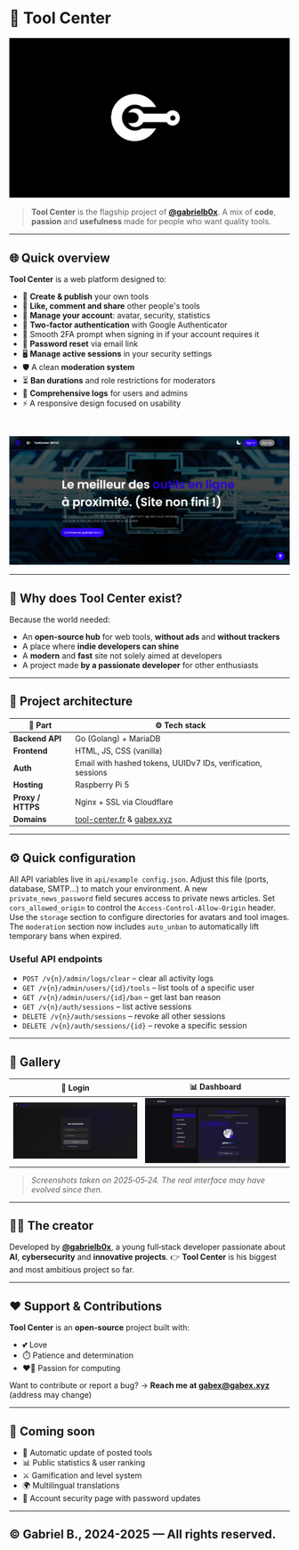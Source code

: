# 🚀 **Tool Center**

![Tool Center Banner](./frontend/assets/Banniere-TC.png)

> **Tool Center** is the flagship project of **[@gabrielb0x](https://github.com/gabrielb0x)**.
> A mix of **code**, **passion** and **usefulness** made for people who want quality tools.

---

## 🌐 **Quick overview**

**Tool Center** is a web platform designed to:
- 🔧 **Create & publish** your own tools
- 💬 **Like, comment and share** other people's tools
- 👤 **Manage your account**: avatar, security, statistics
- 🔐 **Two-factor authentication** with Google Authenticator
- 🤖 Smooth 2FA prompt when signing in if your account requires it
- 🔑 **Password reset** via email link
- 🖥️ **Manage active sessions** in your security settings
- 🛡️ A clean **moderation system**
- ⏳ **Ban durations** and role restrictions for moderators
- 📜 **Comprehensive logs** for users and admins
- ⚡ A responsive design focused on usability

<br/>

![Preview Interface](./frontend/assets/demo-preview.png)

---

## 🧠 **Why does Tool Center exist?**

Because the world needed:
- An **open-source hub** for web tools, **without ads** and **without trackers**
- A place where **indie developers can shine**
- A **modern** and **fast** site not solely aimed at developers
- A project made **by a passionate developer** for other enthusiasts

---

## 🧱 **Project architecture**

| 🧩 Part       | ⚙️ Tech stack                        |
|--------------|--------------------------------------|
| **Backend API**   | Go (Golang) + MariaDB               |
| **Frontend**      | HTML, JS, CSS (vanilla)             |
| **Auth**          | Email with hashed tokens, UUIDv7 IDs, verification, sessions |
| **Hosting**       | Raspberry Pi 5                      |
| **Proxy / HTTPS** | Nginx + SSL via Cloudflare          |
| **Domains**       | [tool-center.fr](https://tool-center.fr) & [gabex.xyz](https://gabex.xyz) |

---

## ⚙️ **Quick configuration**

All API variables live in `api/example config.json`.
Adjust this file (ports, database, SMTP...) to match your environment.
A new `private_news_password` field secures access to private news articles.
Set `cors_allowed_origin` to control the `Access-Control-Allow-Origin` header.
Use the `storage` section to configure directories for avatars and tool images.
The `moderation` section now includes `auto_unban` to automatically lift temporary bans when expired.

### Useful API endpoints
- `POST /v{n}/admin/logs/clear` – clear all activity logs
- `GET /v{n}/admin/users/{id}/tools` – list tools of a specific user
- `GET /v{n}/admin/users/{id}/ban` – get last ban reason
- `GET /v{n}/auth/sessions` – list active sessions
- `DELETE /v{n}/auth/sessions` – revoke all other sessions
- `DELETE /v{n}/auth/sessions/{id}` – revoke a specific session

---

## 📸 **Gallery**

| 🔐 Login                             | 📊 Dashboard                        |
|-------------------------------------|------------------------------------|
| ![Login](./frontend/assets/login-preview.png)        | ![Dashboard](./frontend/assets/dashbord-preview.png) |

> _Screenshots taken on 2025‑05‑24. The real interface may have evolved since then._

---

## 🧙‍♂️ **The creator**

Developed by **[@gabrielb0x](https://github.com/gabrielb0x)**,
a young full‑stack developer passionate about **AI**, **cybersecurity** and **innovative projects**.
👉 **Tool Center** is his biggest and most ambitious project so far.

---

## ❤️ **Support & Contributions**

**Tool Center** is an **open‑source** project built with:
- 💕 Love
- ⏱️ Patience and determination
- ❤️‍🔥 Passion for computing

Want to contribute or report a bug?
→ **Reach me at gabex@gabex.xyz** (address may change)

---

## 🔮 **Coming soon**

- 🔄 Automatic update of posted tools
- 📊 Public statistics & user ranking
- ⚔️ Gamification and level system
- 🌍 Multilingual translations
- 🔐 Account security page with password updates

---
## **© Gabriel B., 2024-2025 — All rights reserved.**
